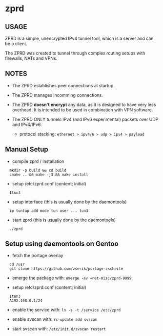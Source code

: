 # zprd

## USAGE

ZPRD is a simple, unencrypted IPv4 tunnel tool,
which is a server and can be a client.

The ZPRD was created to tunnel through complex routing setups
with firewalls, NATs and VPNs.

## NOTES

 - The ZPRD establishes peer connections at startup.

 - The ZPRD manages incomming connections.

 - The ZPRD **doesn't encrypt** any data, as it is designed
   to have very less overhead. It is intended to be used
   in combination with VPN software.

 - The ZPRD ONLY tunnels IPv4 (and IPv6 experimental) packets over UDP and IPv4/IPv6.

   - protocol stacking: ```ethernet > ipv4/6 > udp > ipv4 > payload```

## Manual Setup

 - compile zprd / installation

```
  mkdir -p build && cd build
  cmake .. && make -j3 && make install
```

 - setup /etc/zprd.conf (content; initial)

```  Itun3```

 - setup interface (this is usually done by the daemontools)

```
  ip tuntap add mode tun user ... tun3
```

 - start zprd (this is usually done by the daemontools)

```  ./zprd```

## Setup using daemontools on Gentoo

 - fetch the portage overlay

```
  cd /usr
  git clone https://github.com/zserik/portage-zscheile
```

 - emerge the package with: ```emerge -av =net-misc/zprd-9999```

 - setup /etc/zprd.conf (content; initial)

```
  Itun3
  A192.168.0.1/24
```

 - enable the service with: ```ln -s -t /service /etc/zprd```

 - enable svscan with: ```rc-update add svscan```

 - start svscan with: ```/etc/init.d/svscan restart```
